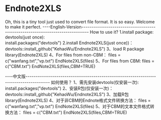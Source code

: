 # Endnote2XLS
Oh, this is a tiny tool just used to convert file format. It is so easy. Welcome to make it perfect.
----English-Version---------------------------------------------------------------------------------
How to use it?
1.install package: devtools(just once):  
  install.packages("devtools")
2.install Endnote2XLS(just once))：
  devtools::install_github("KehaoWu/Endnote2XLS")
3、load R package
  library(Endnote2XLS)
4、For files from non-CBM：
  files = c("wanfang.txt","vp.txt")
  EndNote2XLS(files)
5、For files from CBM:
  files = c("CBM.txt")
  EndNote2XLS(files,CBM=TRUE)

----中文版------------------------------------------------------------------------------------------
如何使用？
1、需先安装devtools(仅安装一次):  
install.packages("devtools")
2、安装R包(仅安装一次)：
devtools::install_github("KehaoWu/Endnote2XLS")
3、加载R包
library(Endnote2XLS)
4、对于非CBM的Endnote格式文件转换方法：
files = c("wanfang.txt","vp.txt")
EndNote2XLS(files)
5、对于CBM的文本文件格式转换方法：
files = c("CBM.txt")
EndNote2XLS(files,CBM=TRUE)
